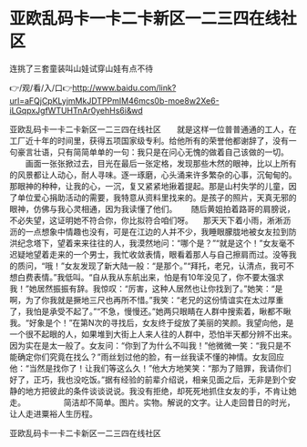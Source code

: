 # 亚欧乱码卡一卡二卡新区一二三四在线社区
连挑了三套童装叫山娃试穿山娃有点不待

👉/观/看/入/口👉http://www.baidu.com/link?url=aFQjCpKLyjmMkJDTPPmIM46mcs0b-moe8w2Xe6-iLGqpxJgfWTUHTnAr0yehHs6i&wd

亚欧乱码卡一卡二卡新区一二三四在线社区　　就是这样一位普普通通的工人，在工厂近十年的时间里，获得五项国家级专利。给他所有的荣誉他都谢辞了，没有一句豪言壮语，只有简简单单的一句：我只是在问心无愧的做着自己该做的一切。
　　画面一张张掀过去，目光在最后一张定格，发现那些木然的眼神，比以上所有的风景都让人动心，耐人寻味。逐一琢磨，心头涌来许多繁杂的心事，沉甸甸的。那眼神的种种，让我的心，一沉，复又紧紧地揪着提起。那是山村失学的儿童，因了单位爱心捐助活动的需要，我特意从资料里找来的。是孩子的照片，天真无邪的眼神，仿佛与我心灵相通，因为我读懂了他们。　　
随后黄姐拍着路哥的肩膀说，不必失望，这证明她不符合你，你比拟符合咱们呀。
　那天天下着小雨，淅淅沥沥的一点想象中情趣也没有，可是在江边的人并不少，我睡眼朦胧地被女友拉到防洪纪念塔下，望着来来往往的人，我漠然地问：“哪个是？”“就是这个！”女友毫不迟疑地望着走来的一个男士，我忙收敛表情，眼看着那人与自己擦肩而过。没等我的质问，“哦！”女友发现了新大陆一般：“是那个。”“拜托，老兄，认清点，我可不想白费表情。”我低叫。“自从我从东航出来，怕是有10年没见了，你不要太强求我！”她居然振振有辞。我惊叹：“厉害，这种人居然也让你找到了。”她笑：“是啊，为了你我就是撅地三尺也再所不惜。”我笑：“老兄的这份情谊实在太过厚重了，我怕是承受不起了。”“不急，慢慢还。”她两只眼睛在人群中搜索着，瞅都不瞅我。“好象是个！”在第N次的寻找后，女友终于绽放了美丽的笑颜。我望向他，是一个很不起眼的人，如果堆到大街上人来人往的人群中，恐怕半天都分辨不出来。因为实在是太一般了。女友问：“你到了为什么不叫我！”他微微一笑：“我只是不能确定你们究竟在找么？”雨丝划过他的脸，有一丝我读不懂的神情。女友回应他：“当然是找你了！让我们等这么久！”他大方地笑笑：“那为了赔罪，我请你们好了，正巧，我也没吃饭。”据有经验的前辈介绍说，相亲见面之后，无非是到个安静的地方把彼此的条件谈谈说说。我没有拒绝，却死死地抓住女友的手，不肯让她走。　　　
　　简洁却不简单。图片。实物。解说的文字。让人走回昔日的时光，让人走进粟裕人生历程。

亚欧乱码卡一卡二卡新区一二三四在线社区
